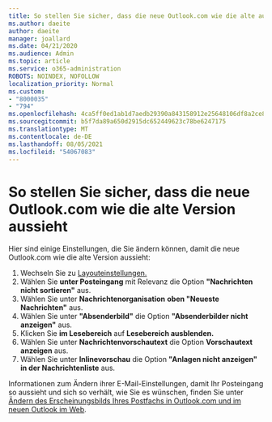 ```yaml
---
title: So stellen Sie sicher, dass die neue Outlook.com wie die alte aussieht
ms.author: daeite
author: daeite
manager: joallard
ms.date: 04/21/2020
ms.audience: Admin
ms.topic: article
ms.service: o365-administration
ROBOTS: NOINDEX, NOFOLLOW
localization_priority: Normal
ms.custom:
- "8000035"
- "794"
ms.openlocfilehash: 4ca5ff0ed1ab1d7aedb29390a843158912e25648106df8a2ce88a0b8458d62fa
ms.sourcegitcommit: b5f7da89a650d2915dc652449623c78be6247175
ms.translationtype: MT
ms.contentlocale: de-DE
ms.lasthandoff: 08/05/2021
ms.locfileid: "54067083"
---
```

# <a name="how-to-make-the-new-outlookcom-look-like-the-old-version"></a>So stellen Sie sicher, dass die neue Outlook.com wie die alte Version aussieht

Hier sind einige Einstellungen, die Sie ändern können, damit die neue Outlook.com wie die alte Version aussieht:

1. Wechseln Sie zu [Layouteinstellungen.](https://outlook.live.com/mail/options/mail/layout)
1. Wählen Sie **unter Posteingang** mit Relevanz die Option **"Nachrichten nicht sortieren"** aus.
1. Wählen Sie unter **Nachrichtenorganisation** **oben "Neueste Nachrichten"** aus.
1. Wählen Sie unter **"Absenderbild"** die Option **"Absenderbilder nicht anzeigen"** aus.
1. Klicken Sie **im Lesebereich** auf **Lesebereich ausblenden.**
1. Wählen Sie unter **Nachrichtenvorschautext** die Option **Vorschautext anzeigen** aus.
1. Wählen Sie unter **Inlinevorschau** die Option **"Anlagen nicht anzeigen" in der Nachrichtenliste** aus.

Informationen zum Ändern ihrer E-Mail-Einstellungen, damit Ihr Posteingang so aussieht und sich so verhält, wie Sie es wünschen, finden Sie unter [Ändern des Erscheinungsbilds Ihres Postfachs in Outlook.com und im neuen Outlook im Web](https://support.office.com/article/b41c2ecb-f23c-42b3-b7f8-659646d5e58c?wt.mc_id=Office_Outlook_com_Alchemy).